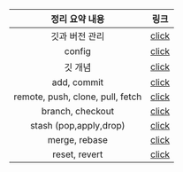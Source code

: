 
|정리 요약 내용|링크|
|:--:|:--:|
|깃과 버전 관리|[click](https://github.com/pjsun2/DMU_Lecture/blob/main/OSS/GIT%20%EA%B5%90%EA%B3%BC%EC%84%9C%20%EC%A0%95%EB%A6%AC/1%EC%9E%A5%20%EA%B9%83%EA%B3%BC%20%EB%B2%84%EC%A0%84%20%EA%B4%80%EB%A6%AC.md)|
|config|[click](https://github.com/pjsun2/DMU_Lecture/blob/main/OSS/GIT%20%EA%B5%90%EA%B3%BC%EC%84%9C%20%EC%A0%95%EB%A6%AC/2%EC%9E%A5%20%EA%B9%83%EA%B3%BC%20%EC%86%8C%EC%8A%A4%ED%8A%B8%EB%A6%AC%20%EC%84%A4%EC%B9%98%20%EB%B0%8F%20%ED%99%98%EA%B2%BD%20%EC%84%A4%EC%A0%95.md)|
|깃 개념|[click](https://github.com/pjsun2/DMU_Lecture/blob/main/OSS/GIT%20%EA%B5%90%EA%B3%BC%EC%84%9C%20%EC%A0%95%EB%A6%AC/3%EC%9E%A5%20%EA%B9%83%20%EA%B0%9C%EB%85%90%20%EC%9E%A1%EA%B8%B0.md)|
|add, commit|[click](https://github.com/pjsun2/DMU_Lecture/blob/main/OSS/GIT%20%EA%B5%90%EA%B3%BC%EC%84%9C%20%EC%A0%95%EB%A6%AC/4%EC%9E%A5%20%EC%BB%A4%EB%B0%8B.md)|
|remote, push, clone, pull, fetch|[click](https://github.com/pjsun2/DMU_Lecture/blob/main/OSS/GIT%20%EA%B5%90%EA%B3%BC%EC%84%9C%20%EC%A0%95%EB%A6%AC/5%EC%9E%A5%20%EC%84%9C%EB%B2%84.md)|
|branch, checkout|[click](https://github.com/pjsun2/DMU_Lecture/blob/main/OSS/GIT%20%EA%B5%90%EA%B3%BC%EC%84%9C%20%EC%A0%95%EB%A6%AC/6%EC%9E%A5%20%EB%B8%8C%EB%9E%9C%EC%B9%98.md)|
|stash (pop,apply,drop)|[click](https://github.com/pjsun2/DMU_Lecture/blob/main/OSS/GIT%20%EA%B5%90%EA%B3%BC%EC%84%9C%20%EC%A0%95%EB%A6%AC/7%EC%9E%A5%20%EC%9E%84%EC%8B%9C%20%EC%B2%98%EB%A6%AC.md)|
|merge, rebase|[click](https://github.com/pjsun2/DMU_Lecture/blob/main/OSS/GIT%20%EA%B5%90%EA%B3%BC%EC%84%9C%20%EC%A0%95%EB%A6%AC/8%EC%9E%A5%20%EB%B3%91%ED%95%A9%EA%B3%BC%20%EC%B6%A9%EB%8F%8C.md)|
|reset, revert|[click](https://github.com/pjsun2/DMU_Lecture/blob/main/OSS/GIT%20%EA%B5%90%EA%B3%BC%EC%84%9C%20%EC%A0%95%EB%A6%AC/9%EC%9E%A5%20%EB%B3%B5%EA%B7%80.md)|
